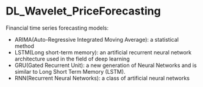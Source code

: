 # DL_Wavelet_PriceForecasting
Financial time series forecasting models:
- ARIMA(Auto-Regressive Integrated Moving Average): a statistical method
- LSTM(Long short-term memory): an artificial recurrent neural network architecture used in the field of deep learning
- GRU(Gated Recurrent Unit): a new generation of Neural Networks and is similar to Long Short Term Memory (LSTM).
- RNN(Recurrent Neural Networks): a class of artificial neural networks
